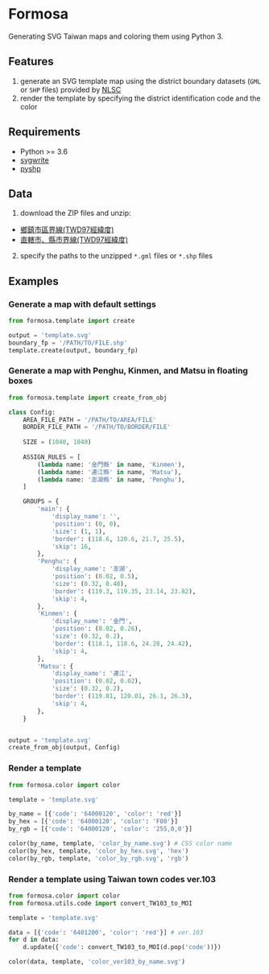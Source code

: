 # Formosa

Generating SVG Taiwan maps and coloring them using Python 3.

## Features

1. generate an SVG template map using the district boundary datasets (`GML` or `SHP` files) provided by [NLSC](https://www.nlsc.gov.tw/)
2. render the template by specifying the district identification code and the color

## Requirements

- Python >= 3.6
- [svgwrite](https://pypi.org/project/svgwrite/)
- [pyshp](https://pypi.org/project/pyshp/)

## Data

1. download the ZIP files and unzip:
  - [鄉鎮市區界線(TWD97經緯度)](https://data.gov.tw/dataset/7441)
  - [直轄市、縣市界線(TWD97經緯度)](https://data.gov.tw/dataset/7442)
2. specify the paths to the unzipped `*.gml` files or `*.shp` files

## Examples

### Generate a map with default settings

```python
from formosa.template import create

output = 'template.svg'
boundary_fp = '/PATH/TO/FILE.shp'
template.create(output, boundary_fp)
```

### Generate a map with Penghu, Kinmen, and Matsu in floating boxes

```python
from formosa.template import create_from_obj

class Config:
    AREA_FILE_PATH = '/PATH/TO/AREA/FILE'
    BORDER_FILE_PATH = '/PATH/TO/BORDER/FILE'
    
    SIZE = (1040, 1040)
    
    ASSIGN_RULES = [
        (lambda name: '金門縣' in name, 'Kinmen'),
        (lambda name: '連江縣' in name, 'Matsu'),
        (lambda name: '澎湖縣' in name, 'Penghu'),
    ]

    GROUPS = {
        'main': {
            'display_name': '',
            'position': (0, 0),
            'size': (1, 1),
            'border': (118.6, 120.6, 21.7, 25.5),
            'skip': 16,
        },
        'Penghu': {
            'display_name': '澎湖',
            'position': (0.02, 0.5),
            'size': (0.32, 0.48),
            'border': (119.3, 119.35, 23.14, 23.82),
            'skip': 4,
        },
        'Kinmen': {
            'display_name': '金門',
            'position': (0.02, 0.26),
            'size': (0.32, 0.2),
            'border': (118.1, 118.6, 24.28, 24.42),
            'skip': 4,
        },
        'Matsu': {
            'display_name': '連江',
            'position': (0.02, 0.02),
            'size': (0.32, 0.2),
            'border': (119.81, 120.01, 26.1, 26.3),
            'skip': 4,
        },
    }


output = 'template.svg'
create_from_obj(output, Config)
```

### Render a template

```python
from formosa.color import color

template = 'template.svg'

by_name = [{'code': '64000120', 'color': 'red'}]
by_hex = [{'code': '64000120', 'color': 'F00'}]
by_rgb = [{'code': '64000120', 'color': '255,0,0'}]

color(by_name, template, 'color_by_name.svg') # CSS color name
color(by_hex, template, 'color_by_hex.svg', 'hex')
color(by_rgb, template, 'color_by_rgb.svg', 'rgb')
```

### Render a template using Taiwan town codes ver.103

```python
from formosa.color import color
from formosa.utils.code import convert_TW103_to_MOI

template = 'template.svg'

data = [{'code': '6401200', 'color': 'red'}] # ver.103
for d in data:
    d.update({'code': convert_TW103_to_MOI(d.pop('code'))})

color(data, template, 'color_ver103_by_name.svg')
```
